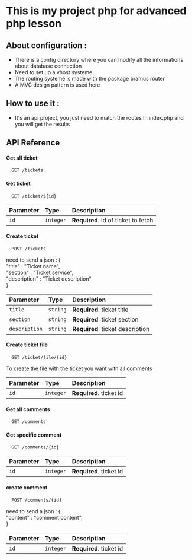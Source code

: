 # This is my project php for advanced php lesson

## About configuration :
- There is a config directory where you can modify all the informations about database connection
- Need to set up a vhost systeme 
- The routing systeme is made with the package bramus router
- A MVC design pattern is used here

## How to use it :
- It's an api project, you just need to match the routes in index.php and you will get the results


## API Reference

#### Get all ticket

```http
  GET /tickets
```

#### Get ticket

```http
  GET /ticket/${id}
```

| Parameter | Type      | Description                         |
| :-------- | :-------  | :-----------------------------------|
| `id`      | `integer` | **Required**. Id of ticket to fetch |

#### Create ticket

```http
  POST /tickets
```
need to send a json : 
{\
    "title" : "Ticket name",\
    "section" : "Ticket service",\
    "description" : "Ticket description"\
}

| Parameter | Type      | Description                         |
| :-------- | :-------  | :-----------------------------------|
| `title`      | `string` | **Required**. ticket title |
| `section`      | `string` | **Required**. ticket section |
| `description`      | `string` | **Required**. ticket description |

#### Create ticket file

```http
  GET /ticket/file/{id}
```

To create the file with the ticket you want with all comments 

| Parameter | Type      | Description                         |
| :-------- | :-------  | :-----------------------------------|
| `id`      | `integer` | **Required**. ticket id |


#### Get all comments

```http
  GET /comments
```

#### Get specific comment

```http
  GET /comments/{id}
```

| Parameter | Type      | Description                         |
| :-------- | :-------  | :-----------------------------------|
| `id`      | `integer` | **Required**. ticket id |

#### create comment

```http
  POST /comments/{id}
```
need to send a json : 
{\
    "content" : "comment content",\
}

| Parameter | Type      | Description                         |
| :-------- | :-------  | :-----------------------------------|
| `id`      | `integer` | **Required**. ticket id |